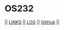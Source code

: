 # OS232

|| [LINKS](LINKS/) || [LOG](TXT/mylog.txt) || [GitHub](https://github.com/austinsusanto/os232/) ||
